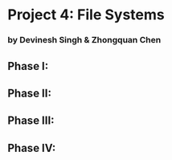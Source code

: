 
# Project 4: File Systems
### by Devinesh Singh & Zhongquan Chen

## Phase I:

## Phase II:

## Phase III:

## Phase IV:


